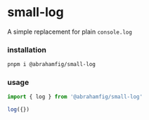# small-log

A simple replacement for plain `console.log`

### installation

```bash
pnpm i @abrahamfig/small-log
```

### usage

```Typescript
import { log } from '@abrahamfig/small-log'

log({})
```
